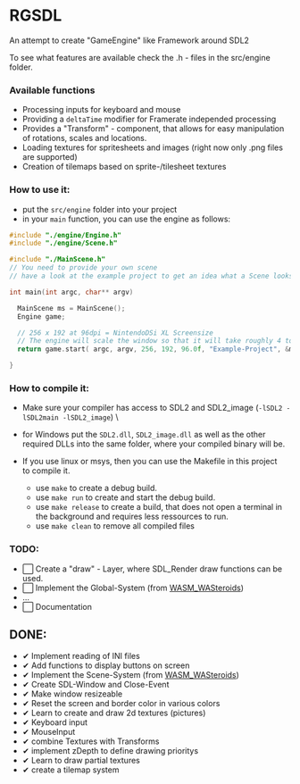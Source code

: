 # RGSDL
An attempt to create "GameEngine" like Framework around SDL2

To see what features are available check the .h - files in the src/engine folder.

### Available functions
- Processing inputs for keyboard and mouse 
- Providing a `deltaTime` modifier for Framerate independed processing
- Provides a "Transform" - component, that allows for easy manipulation of rotations, scales and locations.
- Loading textures for spritesheets and images (right now only .png files are supported)
- Creation of tilemaps based on sprite-/tilesheet textures

### How to use it:
- put the `src/engine` folder into your project
- in your `main` function, you can use the engine as follows:
```cpp
#include "./engine/Engine.h"
#include "./engine/Scene.h"

#include "./MainScene.h"
// You need to provide your own scene
// have a look at the example project to get an idea what a Scene looks like.

int main(int argc, char** argv)

  MainScene ms = MainScene();
  Engine game;

  // 256 x 192 at 96dpi = NintendoDSi XL Screensize
  // The engine will scale the window so that it will take roughly 4 to 5 inches on your current screen
  return game.start( argc, argv, 256, 192, 96.0f, "Example-Project", &ms);

}

```

### How to compile it:
- Make sure your compiler has access to SDL2 and SDL2_image (`-lSDL2 -lSDL2main -lSDL2_image`) \
- for Windows put the `SDL2.dll`, `SDL2_image.dll` as well as the other required DLLs into the same folder, where your compiled binary will be.

- If you use linux or msys, then you can use the Makefile in this project\
to compile it.
  - use `make` to create a debug build.
  - use `make run` to create and start the debug build.
  - use `make release` to create a build, that does not open a terminal in the background and requires less ressources to run.
  - use `make clean` to remove all compiled files

### TODO:
- ⬜ Create a "draw" - Layer, where SDL_Render draw functions can be used.
- ⬜ Implement the Global-System (from [WASM_WASteroids](https://github.com/DoodlingTurtle/WASM_WAsteroids))
- ...
- ⬜ Documentation 

## DONE:
- ✔ Implement reading of INI files
- ✔ Add functions to display buttons on screen 
- ✔ Implement the Scene-System (from [WASM_WASteroids](https://github.com/DoodlingTurtle/WASM_WAsteroids))
- ✔ Create SDL-Window and Close-Event
- ✔ Make window resizeable
- ✔ Reset the screen and border color in various colors
- ✔ Learn to create and draw 2d textures (pictures)
- ✔ Keyboard input
- ✔ MouseInput
- ✔ combine Textures with Transforms
- ✔ implement zDepth to define drawing prioritys
- ✔ Learn to draw partial textures
- ✔ create a tilemap system 
